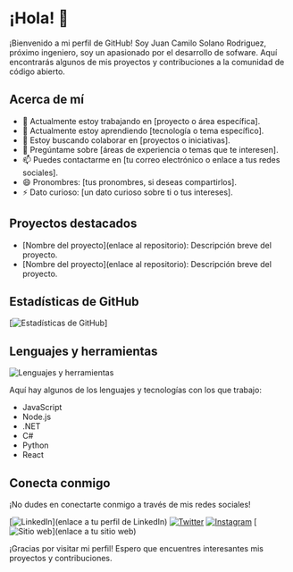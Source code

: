# ¡Hola! 👋

¡Bienvenido a mi perfil de GitHub! Soy Juan Camilo Solano Rodriguez, próximo ingeniero, soy un apasionado por el desarrollo de sofware. Aquí encontrarás algunos de mis proyectos y contribuciones a la comunidad de código abierto.

## Acerca de mí
- 🔭 Actualmente estoy trabajando en [proyecto o área específica].
- 🌱 Actualmente estoy aprendiendo [tecnología o tema específico].
- 👯 Estoy buscando colaborar en [proyectos o iniciativas].
- 💬 Pregúntame sobre [áreas de experiencia o temas que te interesen].
- 📫 Puedes contactarme en [tu correo electrónico o enlace a tus redes sociales].
- 😄 Pronombres: [tus pronombres, si deseas compartirlos].
- ⚡ Dato curioso: [un dato curioso sobre ti o tus intereses].

## Proyectos destacados
- [Nombre del proyecto](enlace al repositorio): Descripción breve del proyecto.
- [Nombre del proyecto](enlace al repositorio): Descripción breve del proyecto.

## Estadísticas de GitHub
[![Estadísticas de GitHub](https://github-readme-stats.vercel.app/api?username=Camilocsr&show_icons=true&theme=radical)]

## Lenguajes y herramientas
![Lenguajes y herramientas](https://github-readme-stats.vercel.app/api/top-langs/?username=Camilocsr&layout=compact&theme=radical)

Aquí hay algunos de los lenguajes y tecnologías con los que trabajo:

- JavaScript
- Node.js
- .NET
- C#
- Python
- React

## Conecta conmigo
¡No dudes en conectarte conmigo a través de mis redes sociales!

[![LinkedIn](https://img.shields.io/badge/LinkedIn-tu_usuario-blue)](enlace a tu perfil de LinkedIn)
[![Twitter](https://img.shields.io/badge/Facebook-tu_usuario-blue)](https://www.facebook.com/profile.php/?id=100023768829242)
[![Instagram](https://img.shields.io/badge/Instagram-camilosolanoro-purple)](https://www.instagram.com/camilosolanoro)
[![Sitio web](https://img.shields.io/badge/Sitio%20web-tusitio.com-blue)](enlace a tu sitio web)

¡Gracias por visitar mi perfil! Espero que encuentres interesantes mis proyectos y contribuciones.
